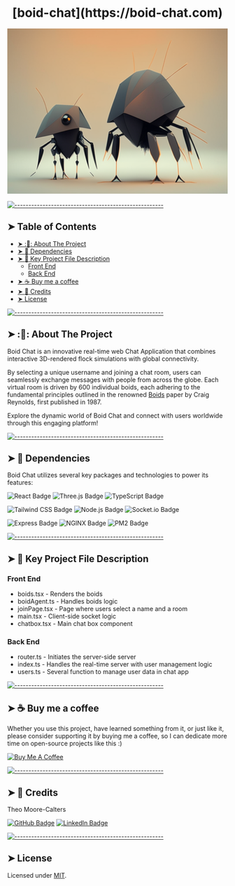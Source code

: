<!-- ⚠️ This README has been generated from the file(s) "blueprint.md" ⚠️--><h1 align="center">[boid-chat](https://boid-chat.com)</h1>
<p align="center">
  <img src="images/boid_pic_clean.png" alt="Logo" width="550" height="auto" />
</p>


[![-----------------------------------------------------](https://raw.githubusercontent.com/andreasbm/readme/master/assets/lines/aqua.png)](#table-of-contents)

## ➤ Table of Contents

* [➤ ::pencil:: About The Project](#-pencil-about-the-project)
* [➤ :rocket: Dependencies](#-rocket-dependencies)
* [➤ :floppy_disk: Key Project File Description](#-floppy_disk-key-project-file-description)
	* [Front End](#front-end)
	* [Back End](#back-end)
* [➤ :coffee: Buy me a coffee](#-coffee-buy-me-a-coffee)
* [➤ :scroll: Credits](#-scroll-credits)
* [➤ License](#-license)


[![-----------------------------------------------------](https://raw.githubusercontent.com/andreasbm/readme/master/assets/lines/aqua.png)](#pencil-about-the-project)

## ➤ ::pencil:: About The Project

Boid Chat is an innovative real-time web Chat Application that combines interactive 3D-rendered flock simulations with global connectivity.

By selecting a unique username and joining a chat room, users can seamlessly exchange messages with people from across the globe. Each virtual room is driven by 600 individual boids, each adhering to the fundamental principles outlined in the renowned [Boids](https://www.red3d.com/cwr/boids) paper by Craig Reynolds, first published in 1987.

Explore the dynamic world of Boid Chat and connect with users worldwide through this engaging platform!


[![-----------------------------------------------------](https://raw.githubusercontent.com/andreasbm/readme/master/assets/lines/aqua.png)](#rocket-dependencies)

## ➤ :rocket: Dependencies

Boid Chat utilizes several key packages and technologies to power its features:

  

![React Badge](https://img.shields.io/badge/React-61DAFB?logo=react&logoColor=000&style=for-the-badge) ![Three.js Badge](https://img.shields.io/badge/Three.js-000?logo=threedotjs&logoColor=fff&style=for-the-badge) ![TypeScript Badge](https://img.shields.io/badge/TypeScript-3178C6?logo=typescript&logoColor=fff&style=for-the-badge)

 ![Tailwind CSS Badge](https://img.shields.io/badge/Tailwind%20CSS-06B6D4?logo=tailwindcss&logoColor=fff&style=for-the-badge) ![Node.js Badge](https://img.shields.io/badge/Node.js-393?logo=nodedotjs&logoColor=fff&style=for-the-badge) ![Socket.io Badge](https://img.shields.io/badge/Socket.io-010101?logo=socketdotio&logoColor=fff&style=for-the-badge)

![Express Badge](https://img.shields.io/badge/Express-000?logo=express&logoColor=fff&style=for-the-badge) ![NGINX Badge](https://img.shields.io/badge/NGINX-009639?logo=nginx&logoColor=fff&style=for-the-badge) ![PM2 Badge](https://img.shields.io/badge/PM2-2B037A?logo=pm2&logoColor=fff&style=for-the-badge)

[![-----------------------------------------------------](https://raw.githubusercontent.com/andreasbm/readme/master/assets/lines/aqua.png)](#floppy_disk-key-project-file-description)

## ➤ :floppy_disk: Key Project File Description

### Front End
* boids.tsx - Renders the boids
* boidAgent.ts - Handles boids logic
* joinPage.tsx - Page where users select a name and a room
* main.tsx - Client-side socket logic
* chatbox.tsx - Main chat box component
### Back End
* router.ts - Initiates the server-side server
* index.ts - Handles the real-time server with user  management logic
* users.ts - Several function to manage user data in chat app

[![-----------------------------------------------------](https://raw.githubusercontent.com/andreasbm/readme/master/assets/lines/aqua.png)](#coffee-buy-me-a-coffee)

## ➤ :coffee: Buy me a coffee
Whether you use this project, have learned something from it, or just like it, please consider supporting it by buying me a coffee, so I can dedicate more time on open-source projects like this :)

<a href="https://www.buymeacoffee.com/i1Cps" target="_blank"><img src="https://cdn.buymeacoffee.com/buttons/v2/default-violet.png" alt="Buy Me A Coffee" style="height: 60px !important;width: 217px !important;" ></a>



[![-----------------------------------------------------](https://raw.githubusercontent.com/andreasbm/readme/master/assets/lines/aqua.png)](#scroll-credits)

## ➤ :scroll: Credits

Theo Moore-Calters 


[![GitHub Badge](https://img.shields.io/badge/GitHub-100000?style=for-the-badge&logo=github&logoColor=white)](https://github.com/i1Cps) [![LinkedIn Badge](https://img.shields.io/badge/LinkedIn-0077B5?style=for-the-badge&logo=linkedin&logoColor=white)](www.linkedin.com/in/theo-moore-calters)


[![-----------------------------------------------------](https://raw.githubusercontent.com/andreasbm/readme/master/assets/lines/aqua.png)](#license)

## ➤ License
	
Licensed under [MIT](https://opensource.org/license/mit-0/).
